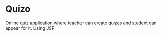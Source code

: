 # Quizo


Online quiz application where teacher can create quizes and student can appear for it. Using JSP
